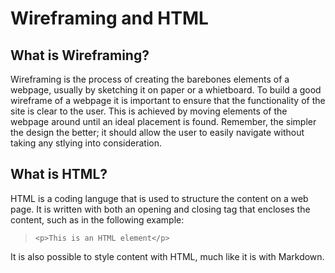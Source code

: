 # Wireframing and HTML

## What is Wireframing?

Wireframing is the process of creating the barebones elements of a webpage, usually by sketching it on paper or a whietboard. To build a good wireframe of a webpage it is important to ensure that the functionality of the site is clear to the user. This is achieved by moving elements of the webpage around until an ideal placement is found. Remember, the simpler the design the better; it should allow the user to easily navigate without taking any stlying into consideration.

## What is HTML?

HTML is a coding languge that is used to structure the content on a web page. It is written with both an opening and closing tag that encloses the content, such as in the following example:

> `<p>This is an HTML element</p>`

It is also possible to style content with HTML, much like it is with Markdown.
